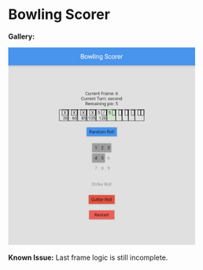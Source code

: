 # Bowling Scorer



**Gallery:**

<img src="./flutter_01.png" height="400" />


**Known Issue:** Last frame logic is still incomplete.